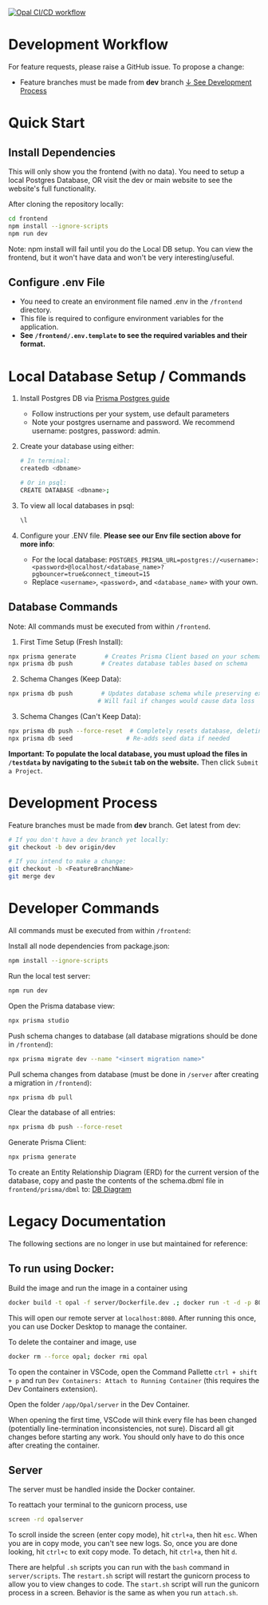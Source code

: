 [![Opal CI/CD workflow](https://github.com/aomlomics/opal/actions/workflows/testAndDeploy.yml/badge.svg)](https://github.com/aomlomics/opal/actions/workflows/testAndDeploy.yml)

# Development Workflow

For feature requests, please raise a GitHub issue. To propose a change:

- Feature branches must be made from **dev** branch [↓ See Development Process](#development-process)

# Quick Start

## Install Dependencies

This will only show you the frontend (with no data). You need to setup a local Postgres Database, OR visit the dev or main website to see the website's full functionality.

After cloning the repository locally:

```bash
cd frontend
npm install --ignore-scripts
npm run dev
```

Note: npm install will fail until you do the Local DB setup. You can view the frontend, but it won't have data and won't be very interesting/useful.

## Configure .env File

- You need to create an environment file named .env in the `/frontend` directory.
- This file is required to configure environment variables for the application.
- **See `/frontend/.env.template` to see the required variables and their format.**

# Local Database Setup / Commands

1. Install Postgres DB via [Prisma Postgres guide](https://www.prisma.io/dataguide/postgresql/setting-up-a-local-postgresql-database)
   - Follow instructions per your system, use default parameters
   - Note your postgres username and password. We recommend username: postgres, password: admin.
2. Create your database using either:

   ```bash
   # In terminal:
   createdb <dbname>

   # Or in psql:
   CREATE DATABASE <dbname>;
   ```

3. To view all local databases in psql:
   ```sql
   \l
   ```
4. Configure your .ENV file. **Please see our Env file section above for more info**:
   - For the local database: `POSTGRES_PRISMA_URL=postgres://<username>:<password>@localhost/<database_name>?pgbouncer=true&connect_timeout=15`
   - Replace `<username>`, `<password>`, and `<database_name>` with your own.

## Database Commands

Note: All commands must be executed from within `/frontend`.

1. First Time Setup (Fresh Install):

```bash
npx prisma generate        # Creates Prisma Client based on your schema
npx prisma db push        # Creates database tables based on schema
```

2. Schema Changes (Keep Data):

```bash
npx prisma db push        # Updates database schema while preserving existing data
                         # Will fail if changes would cause data loss
```

3. Schema Changes (Can't Keep Data):

```bash
npx prisma db push --force-reset  # Completely resets database, deleting all data
npx prisma db seed               # Re-adds seed data if needed
```

**Important: To populate the local database, you must upload the files in `/testdata` by navigating to the `Submit` tab on the website.** Then click `Submit a Project`.

# Development Process

Feature branches must be made from **dev** branch. Get latest from dev:

```bash
# If you don't have a dev branch yet locally:
git checkout -b dev origin/dev

# If you intend to make a change:
git checkout -b <FeatureBranchName>
git merge dev
```

# Developer Commands

All commands must be executed from within `/frontend`:

Install all node dependencies from package.json:

```bash
npm install --ignore-scripts
```

Run the local test server:

```bash
npm run dev
```

Open the Prisma database view:

```bash
npx prisma studio
```

Push schema changes to database (all database migrations should be done in `/frontend`):

```bash
npx prisma migrate dev --name "<insert migration name>"
```

Pull schema changes from database (must be done in `/server` after creating a migration in `/frontend`):

```bash
npx prisma db pull
```

Clear the database of all entries:

```bash
npx prisma db push --force-reset
```

Generate Prisma Client:

```bash
npx prisma generate
```

To create an Entity Relationship Diagram (ERD) for the current version of the database, copy and paste the contents of the schema.dbml file in `frontend/prisma/dbml` to: [DB Diagram](https://dbdiagram.io/d)

# Legacy Documentation

The following sections are no longer in use but maintained for reference:

## To run using Docker:

Build the image and run the image in a container using

```bash
docker build -t opal -f server/Dockerfile.dev .; docker run -t -d -p 8080:8080 --name opal opal
```

This will open our remote server at `localhost:8080`. After running this once, you can use Docker Desktop to manage the container.

To delete the container and image, use

```bash
docker rm --force opal; docker rmi opal
```

To open the container in VSCode, open the Command Pallette `ctrl + shift + p` and run `Dev Containers: Attach to Running Container` (this requires the Dev Containers extension).

Open the folder `/app/Opal/server` in the Dev Container.

When opening the first time, VSCode will think every file has been changed (potentially line-termination inconsistencies, not sure). Discard all git changes before starting any work. You should only have to do this once after creating the container.

## Server

The server must be handled inside the Docker container.

To reattach your terminal to the gunicorn process, use

```bash
screen -rd opalserver
```

To scroll inside the screen (enter copy mode), hit `ctrl+a`, then hit `esc`. When you are in copy mode, you can't see new logs. So, once you are done looking, hit `ctrl+c` to exit copy mode. To detach, hit `ctrl+a`, then hit `d`.

There are helpful `.sh` scripts you can run with the `bash` command in `server/scripts`.
The `restart.sh` script will restart the gunicorn process to allow you to view changes to code.
The `start.sh` script will run the gunicorn process in a screen. Behavior is the same as when you run `attach.sh`.
